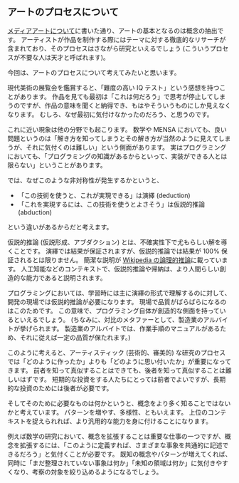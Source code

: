 ## アートのプロセスについて

[メディアアートについて](Media-Art.md)に書いた通り、アートの基本となるのは概念の抽出です。
アーティストが作品を制作する際にはテーマに対する徹底的なリサーチが含まれており、そのプロセスはさながら研究といえるでしょう (こういうプロセスが不要な人は天才と呼ばれます)。

今回は、アートのプロセスについて考えてみたいと思います。

現代美術の展覧会を鑑賞すると、「難度の高い IQ テスト」という感想を持つことがあります。
作品を見ても最初は「これは何だろう」で思考が停止してしまうのですが、作品の意味を聞くと納得でき、もはやそういうものにしか見えなくなります。
むしろ、なぜ最初に気付けなかったのだろう、と思うのです。

これに近い現象は他の分野でも起こります。
数学や MENSA においても、良い問題というのは「解き方を知ってしまうとその解き方が当然のように見えてしまうが、それに気付くのは難しい」という側面があります。
実はプログラミングにおいても、「プログラミングの知識があるからといって、実装ができる人とは限らない」ということがあります。

では、なぜこのような非対称性が発生するかというと、

- 「この技術を使うと、これが実現できる」は演繹 (deduction)
- 「これを実現するには、この技術を使うとよさそう」は仮説的推論 (abduction)

という違いがあるからだと考えます。

仮説的推論 (仮説形成、アブダクション) とは、不確実性下で尤もらしい解を導くことです。
演繹では結果が保証されますが、仮説的推論では結果が 100% 保証されるとは限りません。
簡潔な説明が [Wikipedia の論理的推論](https://t.co/AefUKzM2d8)に載っています。
人工知能などのコンテキストで、仮説的推論や帰納は、より人間らしい創造的な能力であると説明されます。

プログラミングにおいては、学習時には主に演繹の形式で理解するのに対して、開発の現場では仮説的推論が必要になります。
現場で品質がばらばらになるのはこのためです。
この意味で、プログラミング自体が創造的な側面を持っているといえるでしょう。
(ちなみに、対比のメタファーとして、製造業のアルバイトが挙げられます。
製造業のアルバイトでは、作業手順のマニュアルがあるため、それに従えば一定の品質が保たれます。)

このように考えると、アーティスティック (芸術的、審美的) な研究のプロセスでは「どのように作ったか」よりも「どのように思い付いたか」が重要になってきます。
前者を知って真似することはできても、後者を知って真似することは難しいはずです。
短期的な投資をする人たちにとっては前者でよいですが、長期的な投資のためには後者が必要です。

そしてそのために必要なものは何かというと、概念をより多く知ることではないかと考えています。
パターンを増やす、多様性、ともいえます。
上位のコンテキストを捉えられれば、より汎用的な能力を身に付けることになります。

例えば数学の研究において、概念を拡張することは重要な仕事の一つですが、概念を拡張するには、「このように定義すれば、さまざまな事象を共通的に記述できるだろう」と気付くことが必要です。
既知の概念やパターンが増えてくれば、同時に「まだ整理されていない事象は何か」「未知の領域は何か」に気付きやすくなり、考察の対象を絞り込めるようになるでしょう。
